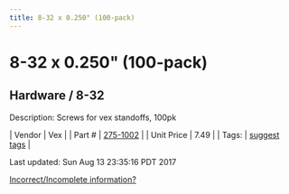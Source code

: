 ```yaml
---
title: 8-32 x 0.250" (100-pack)
---
```


# 8-32 x 0.250" (100-pack)
## Hardware / 8-32
Description: 	Screws for vex standoffs, 100pk 

| Vendor | Vex | 
| Part # | [275-1002](http://www.vexrobotics.com/all-screws.html) | 
| Unit Price | 7.49 | 
| Tags: | [suggest tags](https://docs.google.com/forms/d/e/1FAIpQLSeWyY8v3RgOty-MyWmh9U0iivNYN_molChYyS-0U-o-kOAv_g/viewform) | 

Last updated: Sun Aug 13 23:35:16 PDT 2017

 [Incorrect/Incomplete information?](https://docs.google.com/forms/d/e/1FAIpQLSeWyY8v3RgOty-MyWmh9U0iivNYN_molChYyS-0U-o-kOAv_g/viewform)